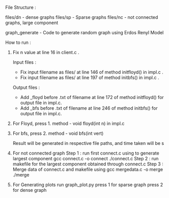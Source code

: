 File Structure :

files/dn	-	dense graphs
files/sp	-	Sparse graphs
files/nc	-	not connected graphs, large component

graph_generate  -	Code to generate random graph using Erdos Renyl Model


How to run :

1) Fix n value at line 16 in client.c .

	Input files :
   -	Fix input filename as files/ at line 146 of method initfloyd() in impl.c .
   -	Fix input filename as files/ at line 197 of method initbfs() in impl.c .

	Output files :
   -	Add _floyd before .txt of filename at line 172 of method initfloyd() for output file in impl.c.
   -	Add _bfs before .txt of filename at line 246 of method initbfs() for output file in impl.c.


2) For Floyd, press 1.
	 method - void floyd(int n) in impl.c
3) For bfs, press 2.
   method - void bfs(int vert)

   Result will be generated in respective file paths, and time taken will be s

4) For not connected graph
	Step 1 : run first connect.c using to generate largest component
		 gcc connect.c -o connect
		 ./connect.c
	Step 2	: run makefile for the largest component obtained through
	          connect.c
	Step 3	: Merge data of connect.c and makefile using
		  gcc mergedata.c -o merge
		  ./merge

5) For Generating plots
	run graph_plot.py
	press 1 for sparse graph
	press 2 for dense graph
